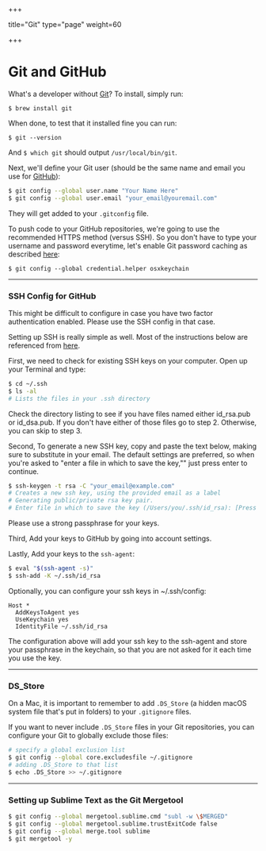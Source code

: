 +++

title="Git"
type="page"
weight=60

+++


# Git and GitHub

What's a developer without [Git](http://git-scm.com/)? To install, simply run:

    $ brew install git

When done, to test that it installed fine you can run:

    $ git --version

And `$ which git` should output `/usr/local/bin/git`.

Next, we'll define your Git user (should be the same name and email you use for [GitHub](https://github.com/)):

```sh
$ git config --global user.name "Your Name Here"
$ git config --global user.email "your_email@youremail.com"
```

They will get added to your `.gitconfig` file.

To push code to your GitHub repositories, we're going to use the recommended HTTPS method (versus SSH). So you don't have to type your username and password everytime, let's enable Git password caching as described [here](https://help.github.com/articles/set-up-git):

    $ git config --global credential.helper osxkeychain

- - -

### SSH Config for GitHub
This might be difficult to configure in case you have two factor authentication enabled. Please use the SSH config in that case.

Setting up SSH is really simple as well. Most of the instructions below are referenced from [here](https://help.github.com/articles/generating-ssh-keys).

First, we need to check for existing SSH keys on your computer. Open up your Terminal and type:

```sh
$ cd ~/.ssh
$ ls -al
# Lists the files in your .ssh directory
```

Check the directory listing to see if you have files named either id_rsa.pub or id_dsa.pub. If you don't have either of those files go to step 2. Otherwise, you can skip to step 3.

Second, To generate a new SSH key, copy and paste the text below, making sure to substitute in your email. The default settings are preferred, so when you're asked to "enter a file in which to save the key,"" just press enter to continue.

```sh
$ ssh-keygen -t rsa -C "your_email@example.com"
# Creates a new ssh key, using the provided email as a label
# Generating public/private rsa key pair.
# Enter file in which to save the key (/Users/you/.ssh/id_rsa): [Press enter]
```

Please use a strong passphrase for your keys.

Third, Add your keys to GitHub by going into account settings.

Lastly, Add your keys to the `ssh-agent`:

```sh
$ eval "$(ssh-agent -s)"
$ ssh-add -K ~/.ssh/id_rsa
```

Optionally, you can configure your ssh keys in ~/.ssh/config:

```
Host *
  AddKeysToAgent yes
  UseKeychain yes
  IdentityFile ~/.ssh/id_rsa
```

The configuration above will add your ssh key to the ssh-agent and store your passphrase in the keychain, so that you are not asked for it each time you use the key.

- - -

### DS_Store
On a Mac, it is important to remember to add `.DS_Store` (a hidden macOS system file that's put in folders) to your `.gitignore` files.

If you want to never include `.DS_Store` files in your Git repositories, you can configure your Git to globally exclude those files:

```sh
# specify a global exclusion list
$ git config --global core.excludesfile ~/.gitignore
# adding .DS_Store to that list
$ echo .DS_Store >> ~/.gitignore
```

- - -

### Setting up Sublime Text as the Git Mergetool

```sh
$ git config --global mergetool.sublime.cmd "subl -w \$MERGED"
$ git config --global mergetool.sublime.trustExitCode false
$ git config --global merge.tool sublime
$ git mergetool -y
```

